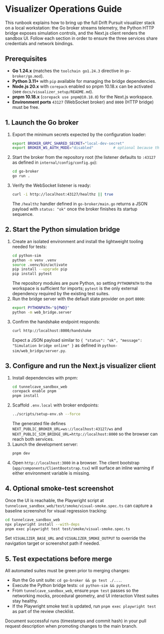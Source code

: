 # Visualizer Operations Guide

This runbook explains how to bring up the full Drift Pursuit visualizer stack on a local workstation: the Go broker streams
telemetry, the Python HTTP bridge exposes simulation controls, and the Next.js client renders the sandbox UI. Follow each
section in order to ensure the three services share credentials and network bindings.

## Prerequisites
- **Go 1.24.x** (matches the `toolchain go1.24.3` directive in `go-broker/go.mod`).
- **Python 3.11+** with `pip` available for managing the bridge dependencies.
- **Node.js 20.x** with `corepack` enabled so pnpm 10.18.x can be activated (see `docs/visualizer_setup/README.md`).
- **pnpm 10.18.x** (`corepack use pnpm@10.18.0`) for the Next.js workspace.
- **Environment ports** `43127` (WebSocket broker) and `8000` (HTTP bridge) must be free.

## 1. Launch the Go broker
1. Export the minimum secrets expected by the configuration loader:
   ```bash
   export BROKER_GRPC_SHARED_SECRET="local-dev-secret"
   export BROKER_WS_AUTH_MODE="disabled"         # optional because this is already the default
   ```
2. Start the broker from the repository root (the listener defaults to `:43127` as defined in `internal/config/config.go`):
   ```bash
   cd go-broker
   go run .
   ```
3. Verify the WebSocket listener is ready:
   ```bash
   curl -i http://localhost:43127/healthz || true
   ```
   The `/healthz` handler defined in `go-broker/main.go` returns a JSON payload with `status: "ok"` once the broker finishes
   its startup sequence.

## 2. Start the Python simulation bridge
1. Create an isolated environment and install the lightweight tooling needed for tests:
   ```bash
   cd python-sim
   python -m venv .venv
   source .venv/bin/activate
   pip install --upgrade pip
   pip install pytest
   ```
   The repository modules are pure Python, so setting `PYTHONPATH` to the workspace is sufficient for imports; `pytest` is the
   only external dependency required by the existing test suites.
2. Run the bridge server with the default state provider on port `8000`:
   ```bash
   export PYTHONPATH="${PWD}"
   python -m web_bridge.server
   ```
3. Confirm the handshake endpoint responds:
   ```bash
   curl http://localhost:8000/handshake
   ```
   Expect a JSON payload similar to `{ "status": "ok", "message": "Simulation bridge online" }` as defined in
   `python-sim/web_bridge/server.py`.

## 3. Configure and run the Next.js visualizer client
1. Install dependencies with pnpm:
   ```bash
   cd tunnelcave_sandbox_web
   corepack enable pnpm
   pnpm install
   ```
2. Scaffold `.env.local` with broker endpoints:
   ```bash
   ../scripts/setup-env.sh --force
   ```
   The generated file defines `NEXT_PUBLIC_BROKER_URL=ws://localhost:43127/ws` and
   `NEXT_PUBLIC_SIM_BRIDGE_URL=http://localhost:8000` so the browser can reach both services.
3. Launch the development server:
   ```bash
   pnpm dev
   ```
4. Open `http://localhost:3000` in a browser. The client bootstrap (`app/components/ClientBootstrap.tsx`) will surface an
   inline warning if either environment variable is missing.

## 4. Optional smoke-test screenshot
Once the UI is reachable, the Playwright script at `tunnelcave_sandbox_web/test/smoke/visual-smoke.spec.ts` can capture a
baseline screenshot for visual regression tracking:
```bash
cd tunnelcave_sandbox_web
npx playwright install --with-deps
pnpm exec playwright test test/smoke/visual-smoke.spec.ts
```
Set `VISUALIZER_BASE_URL` and `VISUALIZER_SMOKE_OUTPUT` to override the navigation target or screenshot path if needed.

## 5. Test expectations before merge
All automated suites must be green prior to merging changes:
- Run the Go unit suite: `cd go-broker && go test ./...`.
- Execute the Python bridge tests: `cd python-sim && pytest`.
- From `tunnelcave_sandbox_web`, ensure `pnpm test` passes so the networking mocks, procedural geometry, and UI interaction
  Vitest suites stay healthy.
- If the Playwright smoke test is updated, run `pnpm exec playwright test` as part of the review checklist.

Document successful runs (timestamps and commit hash) in your pull request description when promoting changes to the main
branch.
